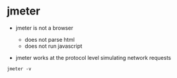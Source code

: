 # jmeter

- jmeter is not a browser
  - does not parse html
  - does not run javascript

- jmeter works at the protocol level simulating network requests

```shell
jmeter -v
```
